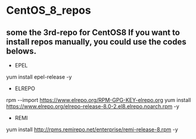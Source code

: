 # CentOS_8_repos

some the 3rd-repo for CentOS8
If you want to install repos manually, you could use the codes belows.
---
- EPEL

yum install epel-release -y

- ELREPO

rpm --import https://www.elrepo.org/RPM-GPG-KEY-elrepo.org
yum install https://www.elrepo.org/elrepo-release-8.0-2.el8.elrepo.noarch.rpm -y

- REMI

yum install http://rpms.remirepo.net/enterprise/remi-release-8.rpm -y

